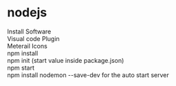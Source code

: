 # nodejs

Install Software \
Visual code
Plugin \
Meterail Icons \
npm install \
npm init (start value inside package.json) \
npm start \
npm install nodemon --save-dev   for the auto start server 
